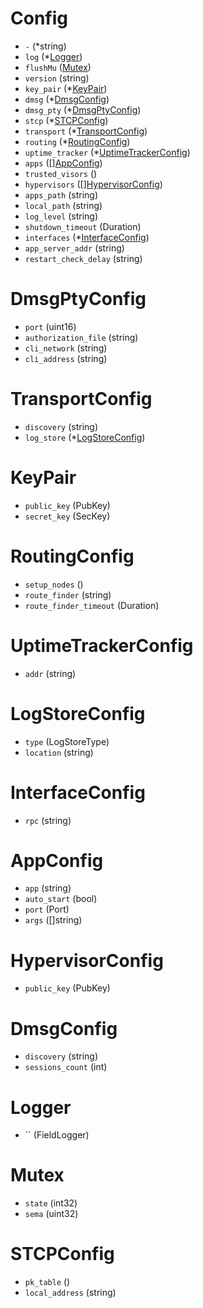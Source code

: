 # Config

- `-` (*string)
- `log` (*[Logger](#Logger))
- `flushMu` ([Mutex](#Mutex))
- `version` (string)
- `key_pair` (*[KeyPair](#KeyPair))
- `dmsg` (*[DmsgConfig](#DmsgConfig))
- `dmsg_pty` (*[DmsgPtyConfig](#DmsgPtyConfig))
- `stcp` (*[STCPConfig](#STCPConfig))
- `transport` (*[TransportConfig](#TransportConfig))
- `routing` (*[RoutingConfig](#RoutingConfig))
- `uptime_tracker` (*[UptimeTrackerConfig](#UptimeTrackerConfig))
- `apps` ([][AppConfig](#AppConfig))
- `trusted_visors` ()
- `hypervisors` ([][HypervisorConfig](#HypervisorConfig))
- `apps_path` (string)
- `local_path` (string)
- `log_level` (string)
- `shutdown_timeout` (Duration)
- `interfaces` (*[InterfaceConfig](#InterfaceConfig))
- `app_server_addr` (string)
- `restart_check_delay` (string)


# DmsgPtyConfig

- `port` (uint16)
- `authorization_file` (string)
- `cli_network` (string)
- `cli_address` (string)


# TransportConfig

- `discovery` (string)
- `log_store` (*[LogStoreConfig](#LogStoreConfig))


# KeyPair

- `public_key` (PubKey)
- `secret_key` (SecKey)


# RoutingConfig

- `setup_nodes` ()
- `route_finder` (string)
- `route_finder_timeout` (Duration)


# UptimeTrackerConfig

- `addr` (string)


# LogStoreConfig

- `type` (LogStoreType)
- `location` (string)


# InterfaceConfig

- `rpc` (string)


# AppConfig

- `app` (string)
- `auto_start` (bool)
- `port` (Port)
- `args` ([]string)


# HypervisorConfig

- `public_key` (PubKey)


# DmsgConfig

- `discovery` (string)
- `sessions_count` (int)


# Logger

- `` (FieldLogger)


# Mutex

- `state` (int32)
- `sema` (uint32)


# STCPConfig

- `pk_table` ()
- `local_address` (string)
